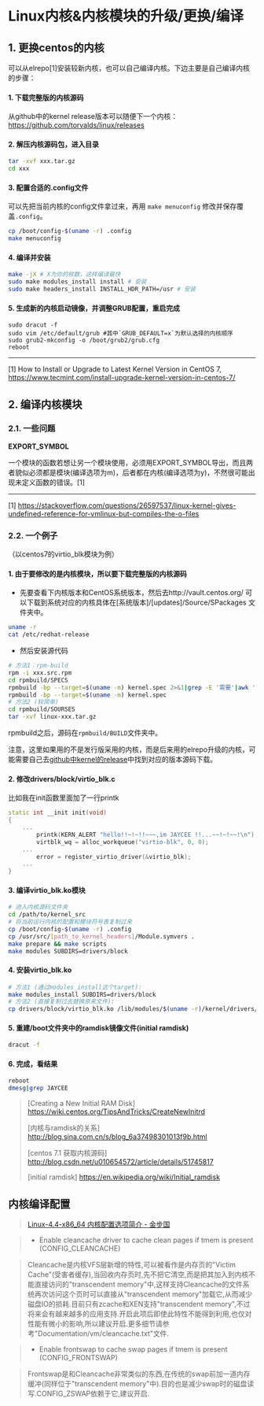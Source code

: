 # Linux内核&内核模块的升级/更换/编译

## 1. 更换centos的内核

可以从elrepo[1]安装较新内核，也可以自己编译内核。下边主要是自己编译内核的步骤：

#### 1. 下载完整版的内核源码

从github中的kernel release版本可以随便下一个内核：https://github.com/torvalds/linux/releases

#### 2. 解压内核源码包，进入目录

```bash
tar -xvf xxx.tar.gz
cd xxx
```
#### 3. 配置合适的.config文件

可以先把当前内核的config文件拿过来，再用 `make menuconfig` 修改并保存覆盖`.config`。

```bash
cp /boot/config-$(uname -r) .config
make menuconfig
```

#### 4. 编译并安装

```bash
make -jX # X为你的核数，这样编译最快
sudo make modules_install install # 安装
sudo make headers_install INSTALL_HDR_PATH=/usr # 安装
```

#### 5. 生成新的内核启动镜像，并调整GRUB配置，重启完成
```
sudo dracut -f
sudo vim /etc/default/grub #其中`GRUB_DEFAULT=x`为默认选择的内核顺序
sudo grub2-mkconfig -o /boot/grub2/grub.cfg
reboot
```

---

[1] How to Install or Upgrade to Latest Kernel Version in CentOS 7, https://www.tecmint.com/install-upgrade-kernel-version-in-centos-7/

## 2. 编译内核模块

### 2.1. 一些问题

**EXPORT_SYMBOL**

一个模块的函数若想让另一个模块使用，必须用EXPORT_SYMBOL导出，而且两者貌似必须都是模块(编译选项为m)，后者都在内核(编译选项为y)，不然很可能出现未定义函数的错误。[1]

---
[1] https://stackoverflow.com/questions/26597537/linux-kernel-gives-undefined-reference-for-vmlinux-but-compiles-the-o-files

### 2.2. 一个例子

（以centos7的virtio_blk模块为例）

#### 1. 由于要修改的是内核模块，所以要下载完整版的内核源码
* 先要查看下内核版本和CentOS系统版本，然后去http://vault.centos.org/ 可以下载到系统对应的内核具体在[系统版本]/[updates]/Source/SPackages 文件夹中。

```bash
uname -r
cat /etc/redhat-release
```

* 然后安装源代码
```bash
# 方法1：rpm-build
rpm -i xxx.src.rpm
cd rpmbuild/SPECS
rpmbuild -bp --target=$(uname -m) kernel.spec 2>&1|grep -E '需要'|awk '{print $1}'|xargs yum install -y
rpmbuild -bp --target=$(uname -m) kernel.spec
# 方法2 (较简单)
cd rpmbuild/SOURSES
tar -xvf linux-xxx.tar.gz
```
rpmbuild之后，源码在`rpmbuild/BUILD`文件夹中。

注意，这里如果用的不是发行版采用的内核，而是后来用的elrepo升级的内核，可能需要自己去[github中kernel的release](https://github.com/torvalds/linux/releases)中找到对应的版本源码下载。

#### 2. 修改drivers/block/virtio_blk.c
比如我在init函数里面加了一行printk
```cpp
static int __init init(void)
{
    ...
        printk(KERN_ALERT "hello!!~!~!!~~~,im JAYCEE !!...~~!~!~~!\n");
        virtblk_wq = alloc_workqueue("virtio-blk", 0, 0);
    ...
        error = register_virtio_driver(&virtio_blk);
    ...
}
```
#### 3. 编译virtio_blk.ko模块
```bash
# 进入内核源码文件夹
cd /path/to/kernel_src
# 将当前运行内核的配置和模块符号表复制过来
cp /boot/config-$(uname -r) .config 
cp /usr/src/[path_to_kernel_headers]/Module.symvers . 
make prepare && make scripts
make modules SUBDIRS=drivers/block
```
#### 4. 安装virtio_blk.ko
```bash
# 方法1 (通过modules_install这个target):
make modules_install SUBDIRS=drivers/block
# 方法2 (直接复制过去替换原来文件):
cp drivers/block/virtio_blk.ko /lib/modules/$(uname -r)/kernel/drivers/block/virtio_blk.ko
```
#### 5. 重建/boot文件夹中的ramdisk镜像文件(initial ramdisk)
```bash
dracut -f 
```
#### 6. 完成，看结果
```bash
reboot
dmesg|grep JAYCEE
```

> [Creating a New Initial RAM Disk] https://wiki.centos.org/TipsAndTricks/CreateNewInitrd
> 
> [内核与ramdisk的关系] http://blog.sina.com.cn/s/blog_6a37498301013f9b.html
> 
> [centos 7.1 获取内核源码] http://blog.csdn.net/u010654572/article/details/51745817
>
> [initial ramdisk] https://en.wikipedia.org/wiki/Initial_ramdisk


## 内核编译配置

> [Linux-4.4-x86_64 内核配置选项简介 - 金步国](http://www.jinbuguo.com/kernel/longterm-linux-kernel-options.html)

> * Enable cleancache driver to cache clean pages if tmem is present (CONFIG_CLEANCACHE)

>Cleancache是内核VFS层新增的特性,可以被看作是内存页的"Victim Cache"(受害者缓存),当回收内存页时,先不把它清空,而是把其加入到内核不能直接访问的"transcendent memory"中,这样支持Cleancache的文件系统再次访问这个页时可以直接从"transcendent memory"加载它,从而减少磁盘IO的损耗.目前只有zcache和XEN支持"transcendent memory",不过将来会有越来越多的应用支持.开启此项后即使此特性不能得到利用,也仅对性能有微小的影响,所以建议开启.更多细节请参考"Documentation/vm/cleancache.txt"文件.

>* Enable frontswap to cache swap pages if tmem is present (CONFIG_FRONTSWAP)

>Frontswap是和Cleancache非常类似的东西,在传统的swap前加一道内存缓冲(同样位于"transcendent memory"中).目的也是减少swap时的磁盘读写.CONFIG_ZSWAP依赖于它,建议开启.

